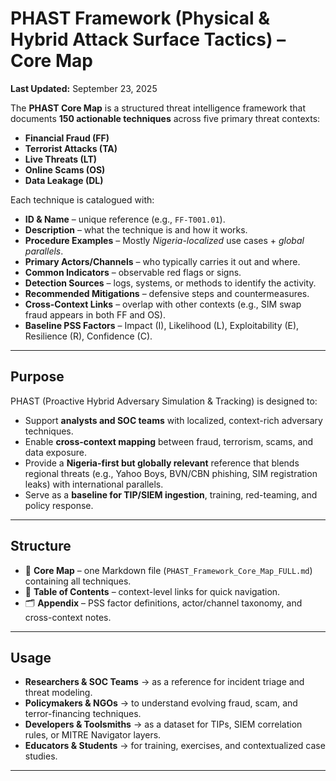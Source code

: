 # PHAST Framework (Physical & Hybrid Attack Surface Tactics) – Core Map  
**Last Updated:** September 23, 2025  

The **PHAST Core Map** is a structured threat intelligence framework that documents **150 actionable techniques** across five primary threat contexts:  

- **Financial Fraud (FF)**  
- **Terrorist Attacks (TA)**  
- **Live Threats (LT)**  
- **Online Scams (OS)**  
- **Data Leakage (DL)**  

Each technique is catalogued with:  
- **ID & Name** – unique reference (e.g., `FF-T001.01`).  
- **Description** – what the technique is and how it works.  
- **Procedure Examples** – Mostly *Nigeria-localized* use cases + *global parallels*.  
- **Primary Actors/Channels** – who typically carries it out and where.  
- **Common Indicators** – observable red flags or signs.  
- **Detection Sources** – logs, systems, or methods to identify the activity.  
- **Recommended Mitigations** – defensive steps and countermeasures.  
- **Cross-Context Links** – overlap with other contexts (e.g., SIM swap fraud appears in both FF and OS).  
- **Baseline PSS Factors** – Impact (I), Likelihood (L), Exploitability (E), Resilience (R), Confidence (C).  

---

## Purpose  

PHAST (Proactive Hybrid Adversary Simulation & Tracking) is designed to:  
- Support **analysts and SOC teams** with localized, context-rich adversary techniques.  
- Enable **cross-context mapping** between fraud, terrorism, scams, and data exposure.  
- Provide a **Nigeria-first but globally relevant** reference that blends regional threats (e.g., Yahoo Boys, BVN/CBN phishing, SIM registration leaks) with international parallels.  
- Serve as a **baseline for TIP/SIEM ingestion**, training, red-teaming, and policy response.  

---

## Structure  

- 📑 **Core Map** – one Markdown file (`PHAST_Framework_Core_Map_FULL.md`) containing all techniques.  
- 📌 **Table of Contents** – context-level links for quick navigation.  
- 🗂️ **Appendix** – PSS factor definitions, actor/channel taxonomy, and cross-context notes.  

---

## Usage  

- **Researchers & SOC Teams** → as a reference for incident triage and threat modeling.  
- **Policymakers & NGOs** → to understand evolving fraud, scam, and terror-financing techniques.  
- **Developers & Toolsmiths** → as a dataset for TIPs, SIEM correlation rules, or MITRE Navigator layers.  
- **Educators & Students** → for training, exercises, and contextualized case studies.  

---
